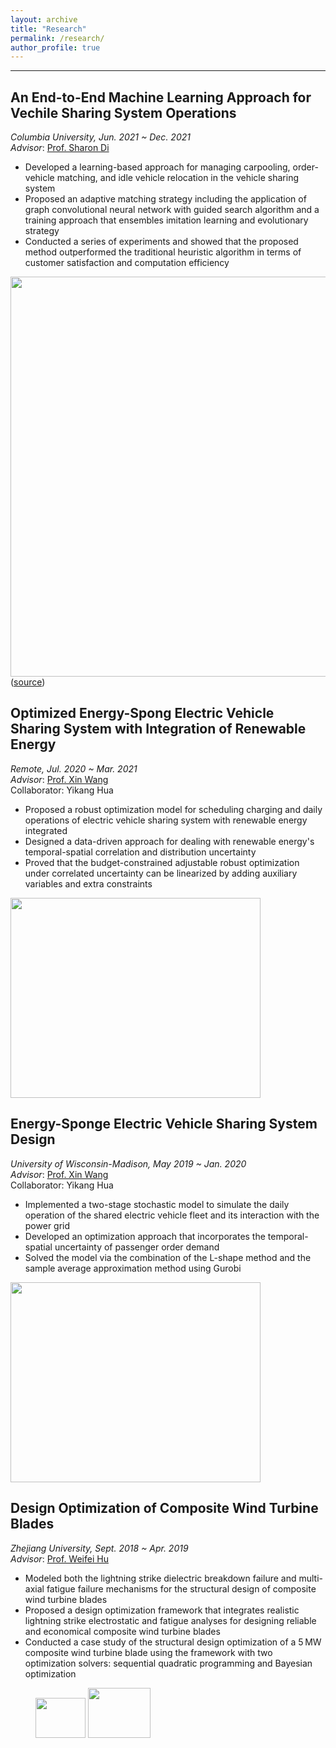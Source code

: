 ```yaml
---
layout: archive
title: "Research"
permalink: /research/
author_profile: true
---
```


------
## An End-to-End Machine Learning Approach for Vechile Sharing System Operations
*Columbia University, Jun. 2021 ~ Dec. 2021*  
*Advisor*:  [Prof. Sharon Di](https://www.civil.columbia.edu/faculty/sharon-di)

- Developed a learning-based approach for managing carpooling, order-vehicle matching, and idle vehicle relocation in the vehicle sharing system
- Proposed an adaptive matching strategy including the application of graph convolutional neural network with guided search algorithm and a training approach that ensembles imitation learning and evolutionary strategy
- Conducted a series of experiments and showed that the proposed method outperformed the traditional heuristic algorithm in terms of customer satisfaction and computation efficiency

<img width="800" height="640" src="http://www.wentaozhao.org/files/ML_rideshare.PNG"> ([source](https://arxiv.org/pdf/1912.08066.pdf))


## Optimized Energy-Spong Electric Vehicle Sharing System with Integration of Renewable Energy
*Remote, Jul. 2020 ~ Mar. 2021*  
*Advisor*:  [Prof. Xin Wang](https://directory.engr.wisc.edu/ie/Faculty/Wang_Xin/)  
Collaborator: Yikang Hua  

- Proposed a robust optimization model for scheduling charging and daily operations of electric vehicle sharing system with renewable energy integrated
- Designed a data-driven approach for dealing with renewable energy's temporal-spatial correlation and distribution uncertainty
- Proved that the budget-constrained adjustable robust optimization under correlated uncertainty can be linearized by adding auxiliary variables and extra constraints

<img width="400" height="320" src="http://www.wentaozhao.org/files/EVS_renewable_energy.png">


## Energy-Sponge Electric Vehicle Sharing System Design
*University of Wisconsin-Madison, May 2019 ~ Jan. 2020*  
*Advisor*:  [Prof. Xin Wang](https://directory.engr.wisc.edu/ie/Faculty/Wang_Xin/)  
Collaborator: Yikang Hua  

- Implemented a two-stage stochastic model to simulate the daily operation of the shared electric vehicle fleet and its interaction with the power grid
- Developed an optimization approach that incorporates the temporal-spatial uncertainty of passenger order demand
- Solved the model via the combination of the L-shape method and the sample average approximation method using Gurobi

<img width="400" height="320" src="http://www.wentaozhao.org/files/EVS.jpg">


## Design Optimization of Composite Wind Turbine Blades
*Zhejiang University, Sept. 2018 ~ Apr. 2019*  
*Advisor*:  [Prof. Weifei Hu](https://person.zju.edu.cn/en/0018087/)

- Modeled both the lightning strike dielectric breakdown failure and multi-axial fatigue failure mechanisms for the structural design of composite wind turbine blades
- Proposed a design optimization framework that integrates realistic lightning strike electrostatic and fatigue analyses for designing reliable and economical composite wind turbine blades
- Conducted a case study of the structural design optimization of a 5 MW composite wind turbine blade using the framework with two optimization solvers: sequential quadratic programming and Bayesian optimization


<figure class="half">
  <img width="80" height="64" src="http://www.wentaozhao.org/files/WindTurbine.png">
  <img width="100" height="80" src="http://www.wentaozhao.org/files/wind_Turbine.png">
</figure>
